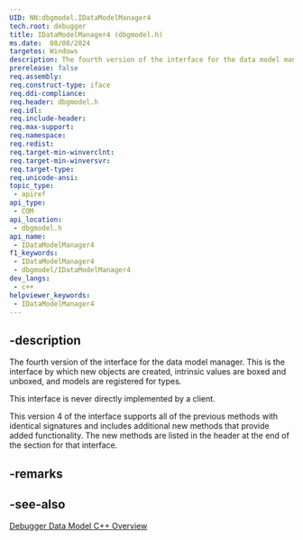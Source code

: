```yaml
---
UID: NN:dbgmodel.IDataModelManager4
tech.root: debugger
title: IDataModelManager4 (dbgmodel.h)
ms.date:  08/08/2024
targetos: Windows
description: The fourth version of the interface for the data model manager. This is the interface by which new objects are created, intrinsic values are boxed and unboxed, and models are registered for types.
prerelease: false
req.assembly: 
req.construct-type: iface
req.ddi-compliance: 
req.header: dbgmodel.h
req.idl: 
req.include-header: 
req.max-support: 
req.namespace: 
req.redist: 
req.target-min-winverclnt: 
req.target-min-winversvr: 
req.target-type: 
req.unicode-ansi: 
topic_type:
 - apiref
api_type:
 - COM
api_location:
 - dbgmodel.h
api_name:
 - IDataModelManager4
f1_keywords:
 - IDataModelManager4
 - dbgmodel/IDataModelManager4
dev_langs:
 - c++
helpviewer_keywords:
 - IDataModelManager4
---
```


## -description

The fourth version of the interface for the data model manager. This is the interface by which new objects are created, intrinsic values are boxed and unboxed, and models are registered for types.

This interface is never directly implemented by a client.

This version 4 of the interface supports all of the previous methods with identical signatures and includes additional new methods that provide added functionality. The new methods are listed in the header at the end of the section for that interface.

## -remarks

## -see-also

[Debugger Data Model C++ Overview](/windows-hardware/drivers/debugger/data-model-cpp-overview)
